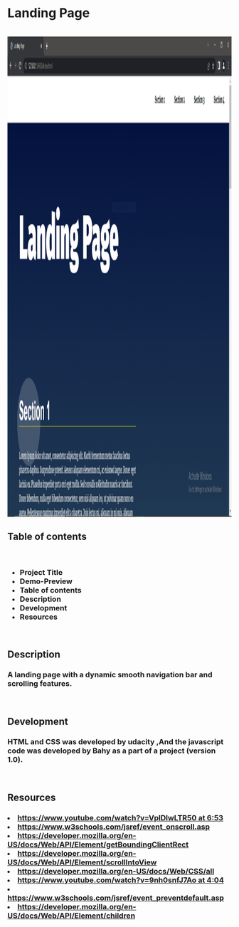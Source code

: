 <html>
<h1>Landing Page</h1>
 <br>
<img alt="preview" width="1920" height="1080" src="preview.PNG">
    <br>
    <h2>
    Table of contents
    </h2>
     <br>
    <h3> 
        <ul>
            <li>Project Title</li>
            <li>Demo-Preview</li>
            <li>Table of contents</li>
            <li>Description</li>
            <li>Development</li>
            <li>Resources</li>
        </ul>
    </h3>
    <br>
    <h2>Description</h2>
    <h3>A landing page with a dynamic smooth navigation bar and scrolling features.</h3>
    <br>
    <h2>Development</h2>
    <h3>HTML and CSS was developed by udacity ,And the javascript code was developed by Bahy as a part of a project (version 1.0).</h3>
    <br>
    <h2>Resources</h2>
    <h3><li><a href="https://youtu.be/VplDlwLTR50?t=413">https://www.youtube.com/watch?v=VplDlwLTR50   at 6:53</a></li>
        <li><a href ="https://www.w3schools.com/jsref/event_onscroll.asp">https://www.w3schools.com/jsref/event_onscroll.asp</a></li>
        <li><a href ="https://developer.mozilla.org/en-US/docs/Web/API/Element/getBoundingClientRect">https://developer.mozilla.org/en-US/docs/Web/API/Element/getBoundingClientRect</a></li>
        <li><a href ="https://developer.mozilla.org/en-US/docs/Web/API/Element/scrollIntoView">https://developer.mozilla.org/en-US/docs/Web/API/Element/scrollIntoView</a></li>
        <li><a href ="https://developer.mozilla.org/en-US/docs/Web/CSS/all">https://developer.mozilla.org/en-US/docs/Web/CSS/all</a></li>
        <li><a href ="https://youtu.be/9nh0snfJ7Ao?t=244">https://www.youtube.com/watch?v=9nh0snfJ7Ao   at 4:04</a></li>
        <li><a href ="https://www.w3schools.com/jsref/event_preventdefault.asp">https://www.w3schools.com/jsref/event_preventdefault.asp</a></li>
        <li><a href ="https://developer.mozilla.org/en-US/docs/Web/API/Element/children">https://developer.mozilla.org/en-US/docs/Web/API/Element/children</a></li>
</h3>
</html>

